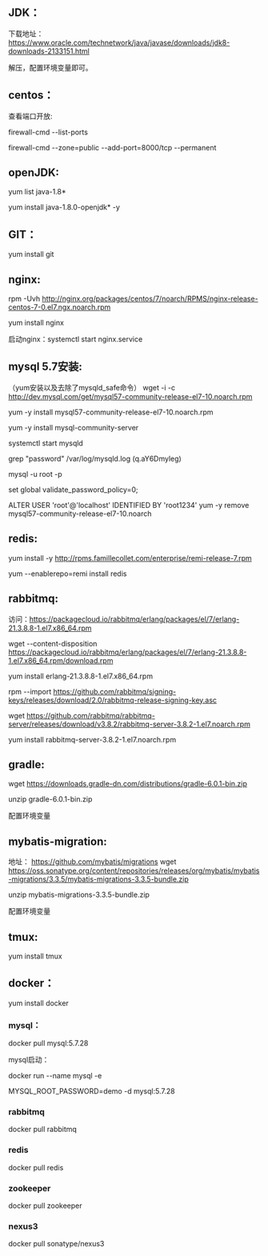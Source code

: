 ## JDK：

下载地址：https://www.oracle.com/technetwork/java/javase/downloads/jdk8-downloads-2133151.html

解压，配置环境变量即可。

## centos：

查看端口开放:

firewall-cmd --list-ports

firewall-cmd --zone=public --add-port=8000/tcp --permanent

## openJDK:

yum list java-1.8*   

yum install java-1.8.0-openjdk* -y

## GIT：

yum install git

## nginx:

 rpm -Uvh http://nginx.org/packages/centos/7/noarch/RPMS/nginx-release-centos-7-0.el7.ngx.noarch.rpm

 yum install nginx

启动nginx：systemctl start nginx.service

## mysql 5.7安装:

（yum安装以及去除了mysqld_safe命令）
wget -i -c http://dev.mysql.com/get/mysql57-community-release-el7-10.noarch.rpm

yum -y install mysql57-community-release-el7-10.noarch.rpm

yum -y install mysql-community-server

systemctl start  mysqld

grep "password" /var/log/mysqld.log   (q.aY6Dmyleg)

mysql -u root -p

set global validate_password_policy=0;

ALTER USER 'root'@'localhost' IDENTIFIED BY 'root1234'
 yum -y remove mysql57-community-release-el7-10.noarch

## redis:

yum install -y http://rpms.famillecollet.com/enterprise/remi-release-7.rpm

yum --enablerepo=remi install redis

## rabbitmq:

访问：https://packagecloud.io/rabbitmq/erlang/packages/el/7/erlang-21.3.8.8-1.el7.x86_64.rpm

wget --content-disposition https://packagecloud.io/rabbitmq/erlang/packages/el/7/erlang-21.3.8.8-1.el7.x86_64.rpm/download.rpm

yum install erlang-21.3.8.8-1.el7.x86_64.rpm

rpm --import https://github.com/rabbitmq/signing-keys/releases/download/2.0/rabbitmq-release-signing-key.asc

wget https://github.com/rabbitmq/rabbitmq-server/releases/download/v3.8.2/rabbitmq-server-3.8.2-1.el7.noarch.rpm

yum install rabbitmq-server-3.8.2-1.el7.noarch.rpm

## gradle:

wget https://downloads.gradle-dn.com/distributions/gradle-6.0.1-bin.zip

unzip gradle-6.0.1-bin.zip

配置环境变量

## mybatis-migration:

地址： https://github.com/mybatis/migrations
wget https://oss.sonatype.org/content/repositories/releases/org/mybatis/mybatis-migrations/3.3.5/mybatis-migrations-3.3.5-bundle.zip

unzip mybatis-migrations-3.3.5-bundle.zip

配置环境变量

## tmux:

yum install tmux

## docker：

yum install docker

### mysql：

docker pull mysql:5.7.28

mysql启动：

docker run --name mysql -e 

MYSQL_ROOT_PASSWORD=demo -d mysql:5.7.28

### rabbitmq
docker pull rabbitmq

### redis
docker pull redis

### zookeeper

docker pull zookeeper

### nexus3

docker pull sonatype/nexus3



